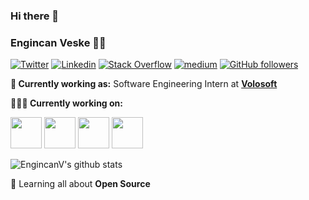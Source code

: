 ### Hi there 👋

<!--
**T3Worldb/T3Worldb** is a ✨ _special_ ✨ repository because its `README.md` (this file) appears on your GitHub profile.

Here are some ideas to get you started:

- 🔭 I’m currently working on ...
- 🌱 I’m currently learning ...
- 👯 I’m looking to collaborate on ...
- 🤔 I’m looking for help with ...
- 💬 Ask me about ...
- 📫 How to reach me: ...
- 😄 Pronouns: ...
- ⚡ Fun fact: ...
-->
### Engincan Veske 👨‍💻

[![Twitter](https://img.shields.io/badge/-Twitter-222222?style=flat-square&logo=twitter&logoColor=white&link=https://twitter.com/EngincanVeske)](https://twitter.com/EngincanVeske)
[![Linkedin](https://img.shields.io/badge/-LinkedIn-222222?style=flat-square&logo=Linkedin&logoColor=white&link=https://www.linkedin.com/in/engincan-veske-b4a75b145/)](https://www.linkedin.com/in/engincan-veske-b4a75b145/)
[![Stack Overflow](https://img.shields.io/badge/-Stack%20Overflow-222222?style=flat-square&logo=stack-overflow&logoColor=white&link=https://stackoverflow.com/users/10477283/engin-veske)](https://stackoverflow.com/users/10477283/engin-veske)
[![medium](https://aleen42.github.io/badges/src/medium.svg)](https://medium.com/@enginveske)
[![GitHub followers](https://img.shields.io/github/followers/EngincanV.svg?style=social&label=Follow&maxAge=2592000)](https://github.com/EngincanV?tab=followers)

**💼 Currently working as:** Software Engineering Intern at <a href="https://volosoft.com/" target="_blank"><b>Volosoft</b></a>

**👨🏻‍💻 Currently working on:** 

<code><a href="https://github.com/dotnet/core" target="_blank"><img height="50" src="https://www.vectorlogo.zone/logos/dotnet/dotnet-ar21.svg"></a></code>
<code><a href="https://www.javascript.com/" target="_blank"><img height="50" src="https://www.vectorlogo.zone/logos/javascript/javascript-horizontal.svg"></a></code>
<code><a href="https://microservices.io/" target="_blank"><img height="50" src="https://comunytek.com/wp-content/uploads/2017/03/Microservices.png"></a></code>
<code><a href="https://reactjs.org/" target="_blank"><img height="50" src="https://www.vectorlogo.zone/logos/reactjs/reactjs-ar21.svg"></a></code>

![EngincanV's github stats](https://github-readme-stats.vercel.app/api?username=EngincanV&show_icons=true&line_height=30)

🌱 Learning all about **Open Source**
